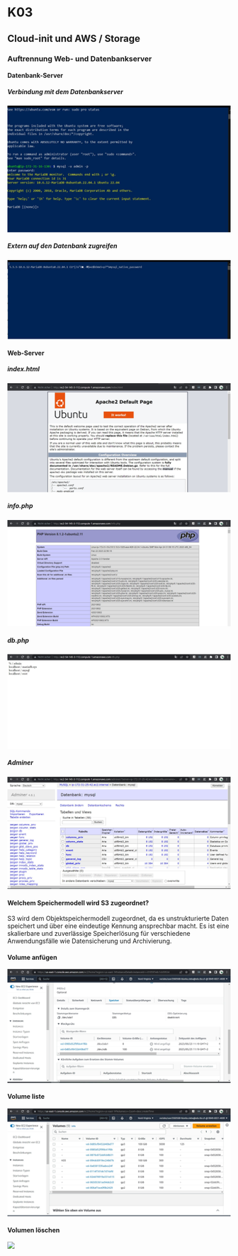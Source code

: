 # K03

## Cloud-init und AWS / Storage

### Auftrennung Web- und Datenbankserver

#### Datenbank-Server

##### Verbindung mit dem Datenbankserver

<img src="./assets/img/verbindung.jpg">

##### Extern auf den Datenbank zugreifen

<img src="./assets/img/extern.jpg">

#### Web-Server

##### index.html

<img src="./assets/img/indexphp3.jpg">

##### info.php

<img src="./assets/img/phpinfo3.jpg">

##### db.php

<img src="./assets/img/dbphp3.jpg">

##### Adminer

<img src="./assets/img/aminer3.jpg">

#### Welchem Speichermodell wird S3 zugeordnet?

S3 wird dem Objektspeichermodell zugeordnet, da es unstrukturierte Daten speichert und über eine eindeutige Kennung ansprechbar macht. Es ist eine skalierbare und zuverlässige Speicherlösung für verschiedene Anwendungsfälle wie Datensicherung und Archivierung.

#### Volume anfügen

<img src="./assets/img/k03b.jpg">

#### Volume liste

<img src="./assets/img/k03bb.jpg">

#### Volumen löschen

<img src="./assets/img/löschen.jpg">
